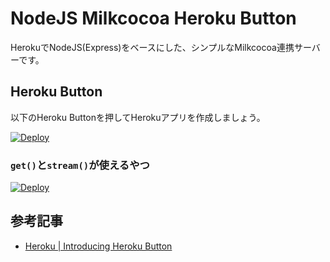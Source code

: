 # NodeJS Milkcocoa Heroku Button

HerokuでNodeJS(Express)をベースにした、シンプルなMilkcocoa連携サーバーです。

## Heroku Button

以下のHeroku Buttonを押してHerokuアプリを作成しましょう。

[![Deploy](https://www.herokucdn.com/deploy/button.png)](https://heroku.com/deploy?template=https://github.com/kiyopikko/heroku-milkcocoa-api)

### `get()`と`stream()`が使えるやつ

[![Deploy](https://www.herokucdn.com/deploy/button.png)](https://heroku.com/deploy?template=https://github.com/kiyopikko/heroku-milkcocoa-api#getData)

## 参考記事

* [Heroku | Introducing Heroku Button](https://blog.heroku.com/archives/2014/8/7/heroku-button)
